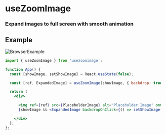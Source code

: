 # useZoomImage

### Expand images to full screen with smooth animation

## Example

![BrowserExample](https://media0.giphy.com/media/v1.Y2lkPTc5MGI3NjExY2h6MWxrdzUzYTgxcXM2ZnR3NTVsa20yeTRrOTJmNDFxajdhOWhkdiZlcD12MV9pbnRlcm5hbF9naWZfYnlfaWQmY3Q9Zw/v6Lzq7UKqY316Yh5b0/giphy.gif)

```jsx
import { useZoomImage } from 'usezoomimage';

function App() {
  const [showImage, setShowImage] = React.useState(false);

  const [ref, ExpandedImage] = useZoomImage(showImage, { backdrop: true });

  return (
    <div>

      <img ref={ref} src={PlaceholderImage} alt="Placeholder Image" onClick={() => setShowImage(true)} />
      {showImage && <ExpandedImage backdropOnClick={() => setShowImage(false)} />}

    </div>
  );
};
```
